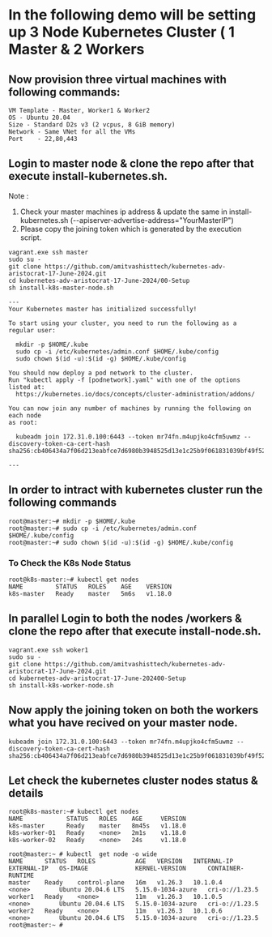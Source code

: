 # In the following demo will be setting up 3 Node Kubernetes Cluster ( 1 Master & 2 Workers  


 

## Now provision three virtual machines with following commands:

```
VM Template - Master, Worker1 & Worker2
OS - Ubuntu 20.04
Size - Standard D2s v3 (2 vcpus, 8 GiB memory)
Network - Same VNet for all the VMs
Port    - 22,80,443

```

## Login to master node & clone the repo after that execute install-kubernetes.sh. 

Note : 

1.	Check your master machines ip address & update the same in install-kubernetes.sh (--apiserver-advertise-address="YourMasterIP")
2.	Please copy the joining token which is generated by the execution script. 

```
vagrant.exe ssh master
sudo su - 
git clone https://github.com/amitvashisttech/kubernetes-adv-aristocrat-17-June-2024.git
cd kubernetes-adv-aristocrat-17-June-2024/00-Setup
sh install-k8s-master-node.sh

---
Your Kubernetes master has initialized successfully!

To start using your cluster, you need to run the following as a regular user:

  mkdir -p $HOME/.kube
  sudo cp -i /etc/kubernetes/admin.conf $HOME/.kube/config
  sudo chown $(id -u):$(id -g) $HOME/.kube/config

You should now deploy a pod network to the cluster.
Run "kubectl apply -f [podnetwork].yaml" with one of the options listed at:
  https://kubernetes.io/docs/concepts/cluster-administration/addons/

You can now join any number of machines by running the following on each node
as root:

  kubeadm join 172.31.0.100:6443 --token mr74fn.m4upjko4cfm5uwmz --discovery-token-ca-cert-hash sha256:cb406434a7f06d213eabfce7d6980b3948525d13e1c25b9f061831039bf49f52

---
```
## In order to intract with kubernetes cluster run the following commands
```
root@master:~# mkdir -p $HOME/.kube
root@master:~# sudo cp -i /etc/kubernetes/admin.conf $HOME/.kube/config
root@master:~# sudo chown $(id -u):$(id -g) $HOME/.kube/config
```

### To Check the K8s Node Status
```
root@k8s-master:~# kubectl get nodes 
NAME         STATUS   ROLES    AGE    VERSION
k8s-master   Ready    master   5m6s   v1.18.0
```


## In parallel Login to both the nodes /workers & clone the repo after that execute install-node.sh. 

```
vagrant.exe ssh woker1
sudo su - 
git clone https://github.com/amitvashisttech/kubernetes-adv-aristocrat-17-June-2024.git
cd kubernetes-adv-aristocrat-17-June-202400-Setup
sh install-k8s-worker-node.sh
```

## Now apply the joining token on both the workers what you have recived on your master node. 
```
kubeadm join 172.31.0.100:6443 --token mr74fn.m4upjko4cfm5uwmz --discovery-token-ca-cert-hash sha256:cb406434a7f06d213eabfce7d6980b3948525d13e1c25b9f061831039bf49f52
```

## Let check the kubernetes cluster nodes status & details
```
root@k8s-master:~# kubectl get nodes 
NAME            STATUS   ROLES    AGE     VERSION
k8s-master      Ready    master   8m45s   v1.18.0
k8s-worker-01   Ready    <none>   2m1s    v1.18.0
k8s-worker-02   Ready    <none>   24s     v1.18.0

root@master:~ # kubectl  get node -o wide
NAME      STATUS   ROLES           AGE   VERSION   INTERNAL-IP   EXTERNAL-IP   OS-IMAGE             KERNEL-VERSION      CONTAINER-RUNTIME
master    Ready    control-plane   16m   v1.26.3   10.1.0.4      <none>        Ubuntu 20.04.6 LTS   5.15.0-1034-azure   cri-o://1.23.5
worker1   Ready    <none>          11m   v1.26.3   10.1.0.5      <none>        Ubuntu 20.04.6 LTS   5.15.0-1034-azure   cri-o://1.23.5
worker2   Ready    <none>          11m   v1.26.3   10.1.0.6      <none>        Ubuntu 20.04.6 LTS   5.15.0-1034-azure   cri-o://1.23.5
root@master:~ #
```


